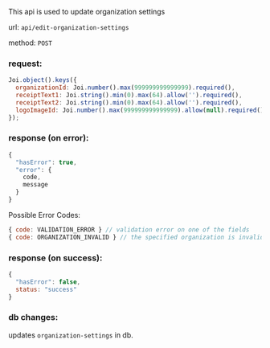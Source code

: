 This api is used to update organization settings

url: `api/edit-organization-settings`

method: `POST`

### request: 
```js
Joi.object().keys({
  organizationId: Joi.number().max(999999999999999).required(),
  receiptText1: Joi.string().min(0).max(64).allow('').required(),
  receiptText2: Joi.string().min(0).max(64).allow('').required(),
  logoImageId: Joi.number().max(999999999999999).allow(null).required(),
});
```

### response (on error):
```js
{
  "hasError": true,
  "error": {
    code,
    message
  }
}
```

Possible Error Codes:
```js
{ code: VALIDATION_ERROR } // validation error on one of the fields
{ code: ORGANIZATION_INVALID } // the specified organization is invalid
```

### response (on success):
```js
{
  "hasError": false,
  status: "success"
}
```

### db changes:
updates `organization-settings` in db.